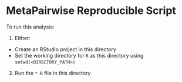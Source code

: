 # MetaPairwise Reproducible Script
To run this analysis:
1. Either:
  - Create an RStudio project in this directory
  - Set the working directory for `R` as this directory using `setwd(<DIRECTORY_PATH>)`
2. Run the `*.R` file in this directory
